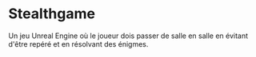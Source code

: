 # Stealthgame
Un jeu Unreal Engine où le joueur dois passer de salle en salle en évitant d'être repéré et en résolvant des énigmes.

